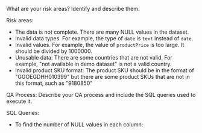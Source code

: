 What are your risk areas? Identify and describe them.

Risk areas:
- The data is not complete. There are many NULL values in the dataset.
- Invalid data types. For example, the type of `date` is `text` instead of `date`.
- Invalid values. For example, the value of `productPrice` is too large. It should be divided by 1000000.
- Unusable data: There are some countries that are not valid. For example, "not available in demo dataset" is not a valid country.
- Invalid product SKU format: The product SKU should be in the format of "GGOEGDHH010399" but there are some product SKUs that are not in this format, such as "9180850"


QA Process:
Describe your QA process and include the SQL queries used to execute it.

SQL Queries:
- To find the number of NULL values in each column:
```sql
```
